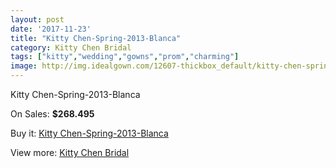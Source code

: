 ```yaml
---
layout: post
date: '2017-11-23'
title: "Kitty Chen-Spring-2013-Blanca"
category: Kitty Chen Bridal
tags: ["kitty","wedding","gowns","prom","charming"]
image: http://img.idealgown.com/12607-thickbox_default/kitty-chen-spring-2013-blanca.jpg
---
```

Kitty Chen-Spring-2013-Blanca

On Sales: **$268.495**
<a href="https://www.idealgown.com/en/kitty-chen-bridal/5078-kitty-chen-spring-2013-blanca.html"><amp-img layout="responsive" width="600" height="600" src="//img.idealgown.com/12607-thickbox_default/kitty-chen-spring-2013-blanca.jpg" alt="Kitty Chen-Spring-2013-Blanca 0" /></a>
<a href="https://www.idealgown.com/en/kitty-chen-bridal/5078-kitty-chen-spring-2013-blanca.html"><amp-img layout="responsive" width="600" height="600" src="//img.idealgown.com/12608-thickbox_default/kitty-chen-spring-2013-blanca.jpg" alt="Kitty Chen-Spring-2013-Blanca 1" /></a>

Buy it: [Kitty Chen-Spring-2013-Blanca](https://www.idealgown.com/en/kitty-chen-bridal/5078-kitty-chen-spring-2013-blanca.html "Kitty Chen-Spring-2013-Blanca")

View more: [Kitty Chen Bridal](https://www.idealgown.com/en/65-kitty-chen-bridal "Kitty Chen Bridal")